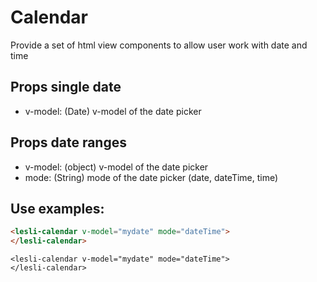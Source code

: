 # Calendar
Provide a set of html view components to allow user work with date and time

## Props single date
- v-model: (Date) v-model of the date picker

## Props date ranges
- v-model: (object) v-model of the date picker
- mode: (String) mode of the date picker (date, dateTime, time)

## Use examples:

```html
<lesli-calendar v-model="mydate" mode="dateTime">
</lesli-calendar>
```


```raw
<lesli-calendar v-model="mydate" mode="dateTime">
</lesli-calendar>
```

